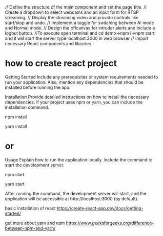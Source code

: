  // Define the structure of the main component and set the page title.
// Create a dropdown to select webcams and an input form for RTSP streaming.
// Display the streaming video and provide controls like start/stop and undo.
// Implement a toggle for switching between AI mode and Normal mode.
// Design the offcanvas for intruder alerts and include a logout button.
//To execute open terminal and cd demo->npm i->npm start and it wiil start the server type localhost:3000 in web browser 
// Import necessary React components and libraries

<h1>how to create react project </h1> 
Getting Started
Include any prerequisites or system requirements needed to run your application. Also, mention any dependencies that should be installed before running the app.

Installation
Provide detailed instructions on how to install the necessary dependencies. If your  project uses npm or yarn, you can include the installation command.


npm install 

yarn install

# or
Usage
Explain how to run the application locally. Include the command to start the development server.


npm start

yarn start


After running the command, the development server will start, and the application will be accessible at http://localhost:3000 (by default).

basic installation of react https://create-react-app.dev/docs/getting-started/ 




get more about yarn and npm https://www.geeksforgeeks.org/difference-between-npm-and-yarn/


